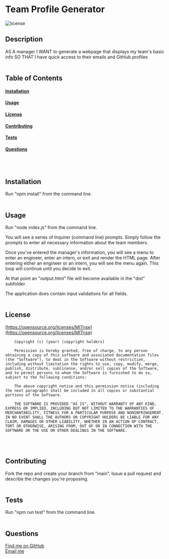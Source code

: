 # Team Profile Generator
  ![license](https://img.shields.io/badge/license-MIT-green)
  ## Description
  AS A manager
I WANT to generate a webpage that displays my team's basic info
SO THAT I have quick access to their emails and GitHub profiles
<br><br>

  ## Table of Contents
  #### [Installation](#Installation) <br>
  #### [Usage](#Usage) <br>
  #### [License](#License) <br>
  #### [Contributing](#Contributing) <br>
  #### [Tests](#Tests) <br>
  #### [Questions](#Questions) <br>
<br><br>

  ## Installation
  Run "npm install" from the command line.
  <br><br>

  ## Usage
  Run "node index.js" from the command line.

You will see a series of Inquirer (command line) prompts. Simply follow the prompts to enter all necessary information about the team members.

Once you've entered the manager's information, you will see a menu to enter an engineer, enter an intern, or exit and render the HTML page. After entering either an engineer or an intern, you will see the menu again. This loop will continue until you decide to exit.

At that point an "output.html" file will become available in the "dist" subfolder.

The application does contain input validations for all fields.
  <br><br>

  ## License
  [https://opensource.org/licenses/MITnse](https://opensource.org/licenses/MITnse)<br>
  
        Copyright (c) (year) (copyright holders)

        Permission is hereby granted, free of charge, to any person obtaining a copy of this software and associated documentation files (the "Software"), to deal in the Software without restriction, including without limitation the rights to use, copy, modify, merge, publish, distribute, sublicense, and/or sell copies of the Software, and to permit persons to whom the Software is furnished to do so, subject to the following conditions:
        
        The above copyright notice and this permission notice (including the next paragraph) shall be included in all copies or substantial portions of the Software.
        
        THE SOFTWARE IS PROVIDED "AS IS", WITHOUT WARRANTY OF ANY KIND, EXPRESS OR IMPLIED, INCLUDING BUT NOT LIMITED TO THE WARRANTIES OF MERCHANTABILITY, FITNESS FOR A PARTICULAR PURPOSE AND NONINFRINGEMENT. IN NO EVENT SHALL THE AUTHORS OR COPYRIGHT HOLDERS BE LIABLE FOR ANY CLAIM, DAMAGES OR OTHER LIABILITY, WHETHER IN AN ACTION OF CONTRACT, TORT OR OTHERWISE, ARISING FROM, OUT OF OR IN CONNECTION WITH THE SOFTWARE OR THE USE OR OTHER DEALINGS IN THE SOFTWARE.
<br><br>
## Contributing
Fork the repo and create your branch from "main". Issue a pull request and describe the changes you're proposing.
  <br><br>

  ## Tests
  Run "npm run test" from the command line.
    <br><br>

  ## Questions
  [Find me on GitHub](https://github.com/kvaden19)<br>
  [Email me](mailto:klvaden@gmail.com)<br>
  